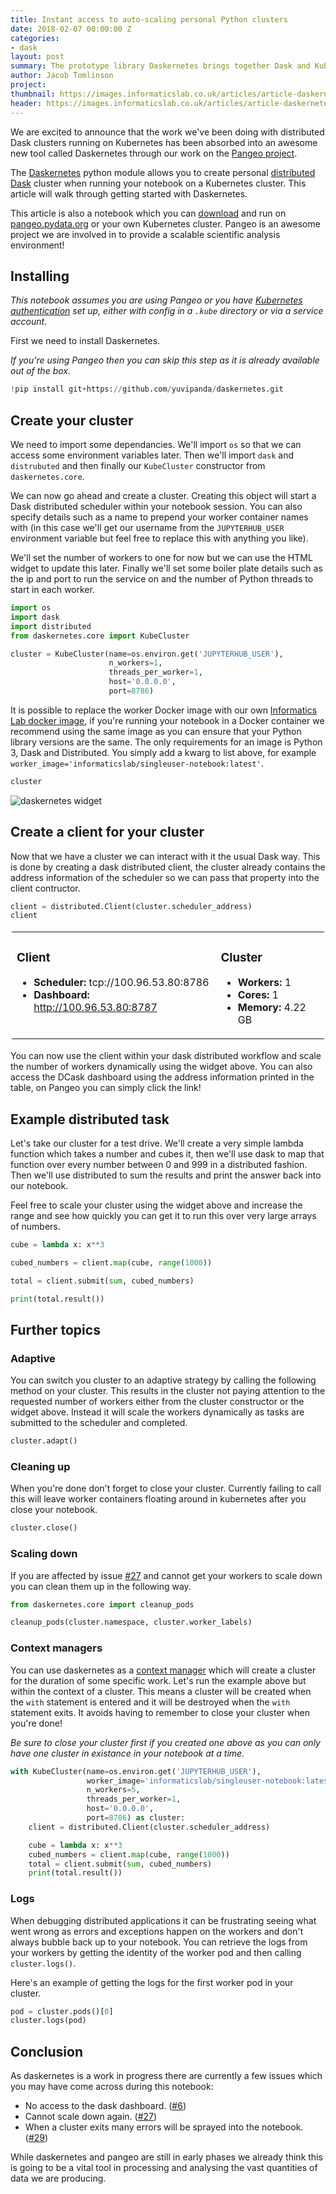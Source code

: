 ```yaml
---
title: Instant access to auto-scaling personal Python clusters
date: 2018-02-07 00:00:00 Z
categories:
- dask
layout: post
summary: The prototype library Daskernetes brings together Dask and Kuberenetes, allowing you to automatically create your own custom Dask cluster
author: Jacob Tomlinson
project:
thumbnail: https://images.informaticslab.co.uk/articles/article-daskernetes/03827d69b285a2ade56749d1ab7f3b67.png
header: https://images.informaticslab.co.uk/articles/article-daskernetes/3898d09e9bbd5ffdb6d717600d48250e.png
---
```


We are excited to announce that the work we've been doing with distributed Dask clusters running on Kubernetes has been absorbed into an awesome new tool called Daskernetes through our work on the [Pangeo project](http://matthewrocklin.com/blog/work/2018/01/22/pangeo-2).

The [Daskernetes](https://github.com/dask/daskernetes) python module allows you to create personal [distributed Dask](https://distributed.readthedocs.io/en/latest/) cluster when running your notebook on a Kubernetes cluster. This article will walk through getting started with Daskernetes.

This article is also a notebook which you can [download](https://gist.github.com/jacobtomlinson/f4365393463fc3247f494673de110263) and run on [pangeo.pydata.org](http://pangeo.pydata.org) or your own Kubernetes cluster. Pangeo is an awesome project we are involved in to provide a scalable scientific analysis environment!

## Installing

_This notebook assumes you are using Pangeo or you have [Kubernetes authentication](https://kubernetes.io/docs/admin/accessing-the-api/) set up, either with config in a `.kube` directory or via a service account._

First we need to install Daskernetes.

_If you're using Pangeo then you can skip this step as it is already available out of the box._


```python
!pip install git+https://github.com/yuvipanda/daskernetes.git
```

## Create your cluster

We need to import some dependancies. We'll import `os` so that we can access some environment variables later. Then we'll import `dask` and `distrubuted` and then finally our `KubeCluster` constructor from `daskernetes.core`.

We can now go ahead and create a cluster. Creating this object will start a Dask distributed scheduler within your notebook session. You can also specify details such as a name to prepend your worker container names with (in this case we'll get our username from the `JUPYTERHUB_USER` environment variable but feel free to replace this with anything you like).

We'll set the number of workers to one for now but we can use the HTML widget to update this later. Finally we'll set some boiler plate details such as the ip and port to run the service on and the number of Python threads to start in each worker.


```python
import os
import dask
import distributed
from daskernetes.core import KubeCluster

cluster = KubeCluster(name=os.environ.get('JUPYTERHUB_USER'),
                      n_workers=1,
                      threads_per_worker=1,
                      host='0.0.0.0',
                      port=8786)
```

It is possible to replace the worker Docker image with our own [Informatics Lab docker image](https://github.com/met-office-lab/singleuser-notebook), if you're running your notebook in a Docker container we recommend using the same image as you can ensure that your Python library versions are the same. The only requirements for an image is Python 3, Dask and Distributed. You simply add a kwarg to list above, for example `worker_image='informaticslab/singleuser-notebook:latest'`.


```python
cluster
```

![daskernetes widget](https://images.informaticslab.co.uk/articles/article-daskernetes/d352529d3b94a7f0215cd81e7de1b651.png)


## Create a client for your cluster
Now that we have a cluster we can interact with it the usual Dask way. This is done by creating a dask distributed client, the cluster already contains the address information of the scheduler so we can pass that property into the client contructor.


```python
client = distributed.Client(cluster.scheduler_address)
client
```




<table style="border: 2px solid white;">
<tr>
<td style="vertical-align: top; border: 0px solid white">
<h3>Client</h3>
<ul>
  <li><b>Scheduler: </b>tcp://100.96.53.80:8786
  <li><b>Dashboard: </b><a href='http://100.96.53.80:8787' target='_blank'>http://100.96.53.80:8787</a>
</ul>
</td>
<td style="vertical-align: top; border: 0px solid white">
<h3>Cluster</h3>
<ul>
  <li><b>Workers: </b>1</li>
  <li><b>Cores: </b>1</li>
  <li><b>Memory: </b>4.22 GB</li>
</ul>
</td>
</tr>
</table>



You can now use the client within your dask distributed workflow and scale the number of workers dynamically using the widget above. You can also access the DCask dashboard using the address information printed in the table, on Pangeo you can simply click the link!

## Example distributed task
Let's take our cluster for a test drive. We'll create a very simple lambda function which takes a number and cubes it, then we'll use dask to map that function over every number between 0 and 999 in a distributed fashion. Then we'll use distributed to sum the results and print the answer back into our notebook.

Feel free to scale your cluster using the widget above and increase the range and see how quickly you can get it to run this over very large arrays of numbers.


```python
cube = lambda x: x**3

cubed_numbers = client.map(cube, range(1000))

total = client.submit(sum, cubed_numbers)

print(total.result())
```

## Further topics

### Adaptive
You can switch you cluster to an adaptive strategy by calling the following method on your cluster. This results in the cluster not paying attention to the requested number of workers either from the cluster constructor or the widget above. Instead it will scale the workers dynamically as tasks are submitted to the scheduler and completed.


```python
cluster.adapt()
```

### Cleaning up
When you're done don't forget to close your cluster. Currently failing to call this will leave worker containers floating around in kubernetes after you close your notebook.


```python
cluster.close()
```

### Scaling down
If you are affected by issue [#27](https://github.com/dask/daskernetes/issues/27) and cannot get your workers to scale down you can clean them up in the following way.


```python
from daskernetes.core import cleanup_pods

cleanup_pods(cluster.namespace, cluster.worker_labels)
```

### Context managers
You can use daskernetes as a [context manager](https://docs.python.org/3/library/contextlib.html) which will create a cluster for the duration of some specific work. Let's run the example above but within the context of a cluster. This means a cluster will be created when the `with` statement is entered and it will be destroyed when the `with` statement exits. It avoids having to remember to close your cluster when you're done!

_Be sure to close your cluster first if you created one above as you can only have one cluster in existance in your notebook at a time._


```python
with KubeCluster(name=os.environ.get('JUPYTERHUB_USER'),
                 worker_image='informaticslab/singleuser-notebook:latest',
                 n_workers=5,
                 threads_per_worker=1,
                 host='0.0.0.0',
                 port=8786) as cluster:
    client = distributed.Client(cluster.scheduler_address)

    cube = lambda x: x**3
    cubed_numbers = client.map(cube, range(1000))
    total = client.submit(sum, cubed_numbers)
    print(total.result())
```

### Logs
When debugging distributed applications it can be frustrating seeing what went wrong as errors and exceptions happen on the workers and don't always bubble back up to your notebook. You can retrieve the logs from your workers by getting the identity of the worker pod and then calling `cluster.logs()`.

Here's an example of getting the logs for the first worker pod in your cluster.


```python
pod = cluster.pods()[0]
cluster.logs(pod)
```

## Conclusion

As daskernetes is a work in progress there are currently a few issues which you may have come across during this notebook:
 - No access to the dask dashboard. ([#6](https://github.com/dask/daskernetes/issues/6))
 - Cannot scale down again. ([#27](https://github.com/dask/daskernetes/issues/27))
 - When a  cluster exits many errors will be sprayed into the notebook. ([#29](https://github.com/dask/daskernetes/issues/29))

While daskernetes and pangeo are still in early phases we already think this is going to be a vital tool in processing and analysing the vast quantities of data we are producing.

